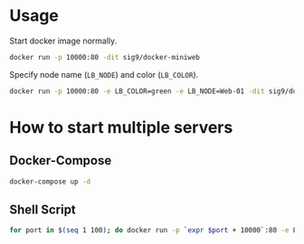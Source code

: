 # Usage

Start docker image normally.

```sh
docker run -p 10000:80 -dit sig9/docker-miniweb
```

Specify node name (`LB_NODE`) and color (`LB_COLOR`).

```sh
docker run -p 10000:80 -e LB_COLOR=green -e LB_NODE=Web-01 -dit sig9/docker-miniweb
```

# How to start multiple servers

## Docker-Compose

```sh
docker-compose up -d
```

## Shell Script

```sh
for port in $(seq 1 100); do docker run -p `expr $port + 10000`:80 -e LB_NODE=Web-$port --name Web-$port -dit sig9/docker-miniweb; done
```

